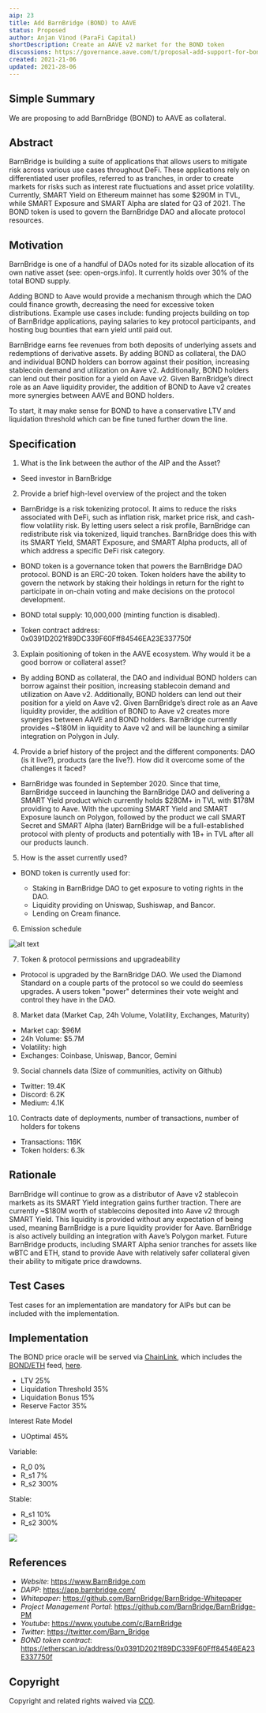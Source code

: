 ```yaml
---
aip: 23
title: Add BarnBridge (BOND) to AAVE
status: Proposed
author: Anjan Vinod (ParaFi Capital)
shortDescription: Create an AAVE v2 market for the BOND token
discussions: https://governance.aave.com/t/proposal-add-support-for-bond-barnbridge/4486
created: 2021-21-06
updated: 2021-28-06
---
```


## Simple Summary

We are proposing to add BarnBridge (BOND) to AAVE as collateral.

## Abstract

BarnBridge is building a suite of applications that allows users to mitigate risk across various use cases throughout DeFi. These applications rely on differentiated user profiles, referred to as tranches, in order to create markets for risks such as interest rate fluctuations and asset price volatility. Currently, SMART Yield on Ethereum mainnet has some $290M in TVL, while SMART Exposure and SMART Alpha are slated for Q3 of 2021. The BOND token is used to govern the BarnBridge DAO and allocate protocol resources.

## Motivation

BarnBridge is one of a handful of DAOs noted for its sizable allocation of its own native asset (see: open-orgs.info). It currently holds over 30% of the total BOND supply.

Adding BOND to Aave would provide a mechanism through which the DAO could finance growth, decreasing the need for excessive token distributions. Example use cases include: funding projects building on top of BarnBridge applications, paying salaries to key protocol participants, and hosting bug bounties that earn yield until paid out.

BarnBridge earns fee revenues from both deposits of underlying assets and redemptions of derivative assets. By adding BOND as collateral, the DAO and individual BOND holders can borrow against their position, increasing stablecoin demand and utilization on Aave v2. Additionally, BOND holders can lend out their position for a yield on Aave v2. Given BarnBridge’s direct role as an Aave liquidity provider, the addition of BOND to Aave v2 creates more synergies between AAVE and BOND holders.

To start, it may make sense for BOND to have a conservative LTV and liquidation threshold which can be fine tuned further down the line.

## Specification

1. What is the link between the author of the AIP and the Asset?
  
  - Seed investor in BarnBridge

2. Provide a brief high-level overview of the project and the token
  
  - BarnBridge is a risk tokenizing protocol. It aims to reduce the risks associated with DeFi, such as inflation risk, market price risk, and cash-flow volatility   risk. By letting users select a risk profile, BarnBridge can redistribute risk via tokenized, liquid tranches. BarnBridge does this with its SMART Yield, SMART   Exposure, and SMART Alpha products, all of which address a specific DeFi risk category.

  - BOND token is a governance token that powers the BarnBridge DAO protocol. BOND is an ERC-20 token. Token holders have the ability to govern the network by       staking their holdings in return for the right to participate in on-chain voting and make decisions on the protocol development.

  - BOND total supply: 10,000,000 (minting function is disabled).
  - Token contract address: 0x0391D2021f89DC339F60Fff84546EA23E337750f

3. Explain positioning of token in the AAVE ecosystem. Why would it be a good borrow or collateral asset?
  
  - By adding BOND as collateral, the DAO and individual BOND holders can borrow against their position, increasing stablecoin demand and utilization on Aave v2. Additionally, BOND holders can lend out their position for a yield on Aave v2. Given BarnBridge’s direct role as an Aave liquidity provider, the addition of BOND to Aave v2 creates more synergies between AAVE and BOND holders. BarnBridge currently provides ~$180M in liquidity to Aave v2 and will be launching a similar integration on Polygon in July.

4. Provide a brief history of the project and the different components: DAO (is it live?), products (are the live?). How did it overcome some of the challenges it faced?
  
  - BarnBridge was founded in September 2020. Since that time, BarnBridge succeed in launching the BarnBridge DAO and delivering a SMART Yield product which currently holds $280M+ in TVL with $178M providing to Aave. With the upcoming SMART Yield and SMART Exposure launch on Polygon, followed by the product we call SMART Secret and SMART Alpha (later) BarnBridge will be a full-established protocol with plenty of products and potentially with 1B+ in TVL after all our products launch.

5. How is the asset currently used?
  
  - BOND token is currently used for:

     - Staking in BarnBridge DAO to get exposure to voting rights in the DAO.
     - Liquidity providing on Uniswap, Sushiswap, and Bancor.
     - Lending on Cream finance.

6. Emission schedule
  
  ![alt text](https://github.com/BarnBridge/BarnBridge-Whitepaper/blob/master/images/emission.png)

7. Token & protocol permissions and upgradeability
  
  - Protocol is upgraded by the BarnBridge DAO.  We used the Diamond Standard on a couple parts of the protocol so we could do seemless upgrades.  A users token "power" determines their vote weight and control they have in the DAO.

8. Market data (Market Cap, 24h Volume, Volatility, Exchanges, Maturity)
  
  - Market cap: $96M
  - 24h Volume: $5.7M
  - Volatility: high
  - Exchanges: Coinbase, Uniswap, Bancor, Gemini

9. Social channels data (Size of communities, activity on Github)
  
  - Twitter: 19.4K
  - Discord: 6.2K
  - Medium: 4.1K

10. Contracts date of deployments, number of transactions, number of holders for tokens
  
  - Transactions: 116K
  - Token holders: 6.3k

## Rationale

BarnBridge will continue to grow as a distributor of Aave v2 stablecoin markets as its SMART Yield integration gains further traction. There are currently ~$180M worth of stablecoins deposited into Aave v2 through SMART Yield. This liquidity is provided without any expectation of being used, meaning BarnBridge is a pure liquidity provider for Aave. BarnBridge is also actively building an integration with Aave’s Polygon market. Future BarnBridge products, including SMART Alpha senior tranches for assets like wBTC and ETH, stand to provide Aave with relatively safer collateral given their ability to mitigate price drawdowns. 

## Test Cases

Test cases for an implementation are mandatory for AIPs but can be included with the implementation.

## Implementation

The BOND price oracle will be served via [ChainLink](https://chain.link/), which includes the [BOND/ETH](https://docs.chain.link/docs/ethereum-addresses) feed, [here](https://etherscan.io/address/0xdd22A54e05410D8d1007c38b5c7A3eD74b855281).

- LTV 25%
- Liquidation Threshold 35%
- Liquidation Bonus 15%
- Reserve Factor 35%

Interest Rate Model

- UOptimal 45%

Variable:

- R_0 0%
- R_s1 7%
- R_s2 300%

Stable:

- R_s1 10%
- R_s2 300%

![](../assets/AIP-23/rate.png)

## References

- *Website*: https://www.BarnBridge.com
- *DAPP*: https://app.barnbridge.com/
- *Whitepaper*: https://github.com/BarnBridge/BarnBridge-Whitepaper
- *Project Management Portal*: https://github.com/BarnBridge/BarnBridge-PM
- *Youtube*: https://www.youtube.com/c/BarnBridge
- *Twitter*: https://twitter.com/Barn_Bridge
- *BOND token contract*: https://etherscan.io/address/0x0391D2021f89DC339F60Fff84546EA23E337750f

## Copyright

Copyright and related rights waived via [CC0](https://creativecommons.org/publicdomain/zero/1.0/).
